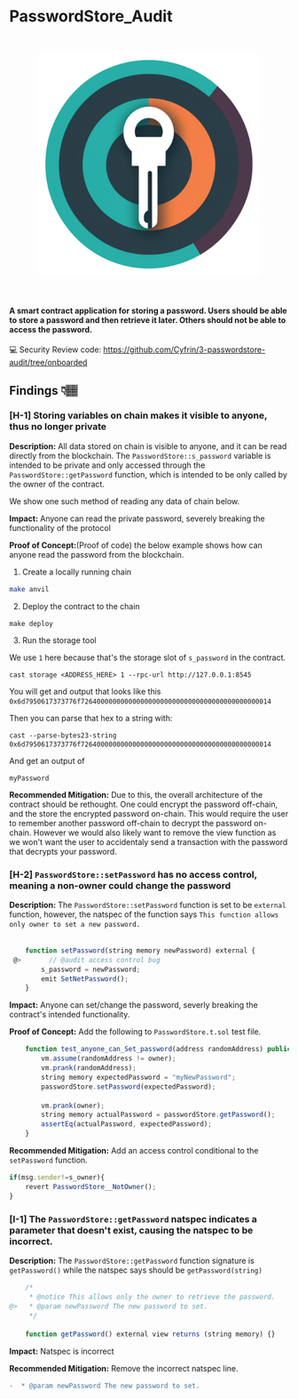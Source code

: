 # PasswordStore_Audit


<br/>
<p align="center">
<img src="./password-store-logo.png" width="400" alt="password-store">
</p>
<br/>

#### A smart contract application for storing a password. Users should be able to store a password and then retrieve it later. Others should not be able to access the password. 
💻 Security Review code: https://github.com/Cyfrin/3-passwordstore-audit/tree/onboarded

## Findings 👇🏽

### [H-1] Storing variables on chain makes it visible to anyone, thus no longer private

**Description:** All data stored on chain is visible to anyone, and it can be read directly from the blockchain. The `PasswordStore::s_password` variable is intended to be private and only accessed through the `PasswordStore::getPassword` function, which is intended
to be only called by the owner of the contract.

We show one such method of reading any data of chain below.

**Impact:** Anyone can read the private password, severely breaking the functionality of the protocol

**Proof of Concept:**(Proof of code)
the below example shows how can anyone read the password from the blockchain.

1. Create a locally running chain

```bash
make anvil
```

2. Deploy the contract to the chain

```
make deploy
```

3. Run the storage tool

We use `1` here because that's the storage slot of `s_password` in the contract.

```
cast storage <ADDRESS_HERE> 1 --rpc-url http://127.0.0.1:8545
```

You will get and output that looks like this
`0x6d7950617373776f726400000000000000000000000000000000000000000014`

Then you can parse that hex to a string with:

```
cast --parse-bytes23-string 0x6d7950617373776f726400000000000000000000000000000000000000000014
```

And get an output of

```
myPassword
```

**Recommended Mitigation:** Due to this, the overall architecture of the contract should be rethought. One could encrypt the password off-chain, and the store the encrypted password on-chain. This would require the user to remember another password off-chain to decrypt the password on-chain. However we would also likely want to remove the view function as we won't want the user to accidentaly send a transaction with the password that decrypts your password.

### [H-2] `PasswordStore::setPassword` has no access control, meaning a non-owner could change the password

**Description:** The `PasswordStore::setPassword` function is set to be `external` function, however, the natspec of the function says `This function allows only owner to set a new password.`

```javascript

    function setPassword(string memory newPassword) external {
 @>       // @audit access control bug
        s_password = newPassword;
        emit SetNetPassword();
    }

```

**Impact:** Anyone can set/change the password, severly breaking the contract's intended functionality.

**Proof of Concept:** Add the following to `PasswordStore.t.sol` test file.

```javascript
    function test_anyone_can_Set_password(address randomAddress) public {
        vm.assume(randomAddress != owner);
        vm.prank(randomAddress);
        string memory expectedPassword = "myNewPassword";
        passwordStore.setPassword(expectedPassword);

        vm.prank(owner);
        string memory actualPassword = passwordStore.getPassword();
        assertEq(actualPassword, expectedPassword);
    }

```

**Recommended Mitigation:** Add an access control conditional to the `setPassword` function.

```javascript
if(msg.sender!=s_owner){
    revert PasswordStore__NotOwner();
}

```

### [I-1] The `PasswordStore::getPassword` natspec indicates a parameter that doesn't exist, causing the natspec to be incorrect.

**Description:** The `PasswordStore::getPassword` function signature is `getPassword()` while the natspec says should be `getPassword(string)`

```javascript
    /*
     * @notice This allows only the owner to retrieve the password.
@>   * @param newPassword The new password to set.
     */

    function getPassword() external view returns (string memory) {}
```



**Impact:** Natspec is incorrect

**Recommended Mitigation:** Remove the incorrect natspec line.

```diff
-  * @param newPassword The new password to set.
```




